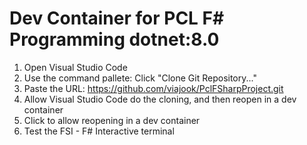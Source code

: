# Dev Container for PCL F# Programming dotnet:8.0


1. Open Visual Studio Code 
2. Use the command pallete: Click "Clone Git Repository..."
3. Paste the URL: https://github.com/viajook/PclFSharpProject.git
5. Allow Visual Studio Code do the cloning, and then reopen in a dev container
6. Click to allow reopening in a dev container
7. Test the FSI - F# Interactive terminal
